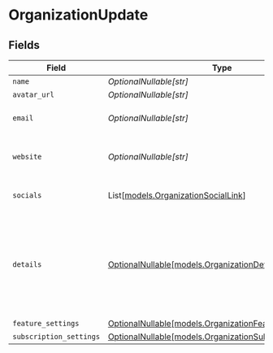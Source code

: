 # OrganizationUpdate


## Fields

| Field                                                                                                      | Type                                                                                                       | Required                                                                                                   | Description                                                                                                |
| ---------------------------------------------------------------------------------------------------------- | ---------------------------------------------------------------------------------------------------------- | ---------------------------------------------------------------------------------------------------------- | ---------------------------------------------------------------------------------------------------------- |
| `name`                                                                                                     | *OptionalNullable[str]*                                                                                    | :heavy_minus_sign:                                                                                         | N/A                                                                                                        |
| `avatar_url`                                                                                               | *OptionalNullable[str]*                                                                                    | :heavy_minus_sign:                                                                                         | N/A                                                                                                        |
| `email`                                                                                                    | *OptionalNullable[str]*                                                                                    | :heavy_minus_sign:                                                                                         | Public support email.                                                                                      |
| `website`                                                                                                  | *OptionalNullable[str]*                                                                                    | :heavy_minus_sign:                                                                                         | Official website of the organization.                                                                      |
| `socials`                                                                                                  | List[[models.OrganizationSocialLink](../models/organizationsociallink.md)]                                 | :heavy_minus_sign:                                                                                         | Links to social profiles.                                                                                  |
| `details`                                                                                                  | [OptionalNullable[models.OrganizationDetails]](../models/organizationdetails.md)                           | :heavy_minus_sign:                                                                                         | Additional, private, business details Polar needs about active organizations for compliance (KYC).         |
| `feature_settings`                                                                                         | [OptionalNullable[models.OrganizationFeatureSettings]](../models/organizationfeaturesettings.md)           | :heavy_minus_sign:                                                                                         | N/A                                                                                                        |
| `subscription_settings`                                                                                    | [OptionalNullable[models.OrganizationSubscriptionSettings]](../models/organizationsubscriptionsettings.md) | :heavy_minus_sign:                                                                                         | N/A                                                                                                        |